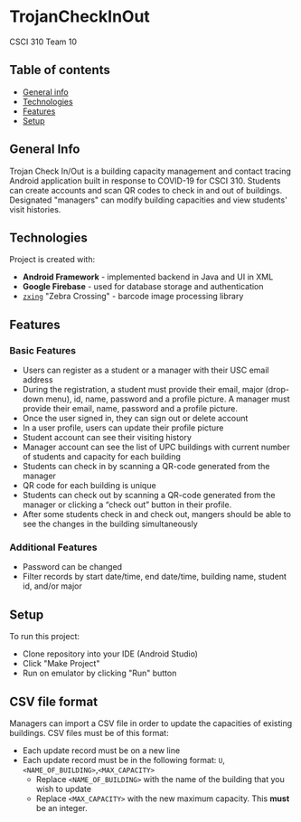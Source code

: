 # TrojanCheckInOut
CSCI 310 Team 10
## Table of contents
* [General info](#general-info)
* [Technologies](#technologies)
* [Features](#features)
* [Setup](#setup)

## General Info
Trojan Check In/Out is a building capacity management and contact tracing Android application built in response to COVID-19 for CSCI 310. Students can create accounts and scan QR codes to check in and out of buildings. Designated "managers" can modify building capacities and view students' visit histories.

## Technologies
Project is created with:
* **Android Framework** - implemented backend in Java and UI in XML
* **Google Firebase** - used for database storage and authentication
* [`zxing`](https://github.com/zxing/zxing) "Zebra Crossing" - barcode image processing library

## Features
### Basic Features
* Users can register as a student or a manager with their USC email address
* During the registration, a student must provide their email, major (drop-down menu), id, name, password and a profile picture. A manager must provide their email, name, password and a profile picture.
* Once the user signed in, they can sign out or delete account
* In a user profile, users can update their profile picture
* Student account can see their visiting history
* Manager account can see the list of UPC buildings with current number of students and capacity for each building
* Students can check in by scanning a QR-code generated from the manager
* QR code for each building is unique
* Students can check out by scanning a QR-code generated from the manager or clicking a “check out” button in their profile.
* After some students check in and check out, mangers should be able to see the changes in the building simultaneously
### Additional Features
* Password can be changed
* Filter records by start date/time, end date/time, building name, student id, and/or major
## Setup
To run this project:
* Clone repository into your IDE (Android Studio)
* Click "Make Project"
* Run on emulator by clicking "Run" button
## CSV file format
Managers can import a CSV file in order to update the capacities of existing buildings.
CSV files must be of this format:
* Each update record must be on a new line
* Each update record must be in the following format: `U`,`<NAME_OF_BUILDING>`,`<MAX_CAPACITY>`
  * Replace `<NAME_OF_BUILDING>` with the name of the building that you wish to update
  * Replace `<MAX_CAPACITY>` with the new maximum capacity. This **must** be an integer.